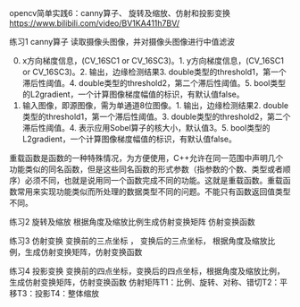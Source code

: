 opencv简单实践6：canny算子、 旋转及缩放、仿射和投影变换
https://www.bilibili.com/video/BV1KA411h7BV/

练习1 canny算子
读取摄像头图像，并对摄像头图像进行中值滤波

0. x方向梯度信息，(CV_16SC1 or CV_16SC3)。1. y方向梯度信息，(CV_16SC1 or CV_16SC3)。2. 输出，边缘检测结果3. double类型的threshold1，第一个滞后性阈值。4. double类型的threshold2，第二个滞后性阈值。5. bool类型的L2gradient，一个计算图像梯度幅值的标识，有默认值false。
0. 输入图像，即源图像，需为单通道8位图像。1. 输出，边缘检测结果2. double类型的threshold1，第一个滞后性阈值。3. double类型的threshold2，第二个滞后性阈值。4. 表示应用Sobel算子的核大小，默认值3。5. bool类型的L2gradient，一个计算图像梯度幅值的标识，有默认值false。

重载函数是函数的一种特殊情况，为方便使用，C++允许在同一范围中声明几个功能类似的同名函数，但是这些同名函数的形式参数（指参数的个数、类型或者顺序）必须不同，也就是说用同一个函数完成不同的功能。这就是重载函数。重载函数常用来实现功能类似而所处理的数据类型不同的问题。不能只有函数返回值类型不同。


练习2 旋转及缩放
根据角度及缩放比例生成仿射变换矩阵
仿射变换函数


练习3 仿射变换
变换前的三点坐标 ， 变换后的三点坐标，  根据角度及缩放比例，生成仿射变换矩阵，仿射变换函数


练习4 投影变换
变换前的四点坐标，变换后的四点坐标，根据角度及缩放比例，生成仿射变换矩阵，仿射变换函数
仿射矩阵T1：比例、旋转、对称、错切T2：平移T3：投影T4：整体缩放
